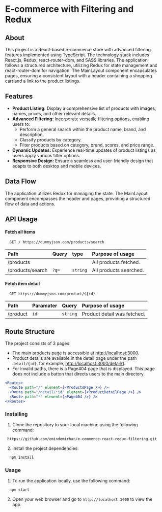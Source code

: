 # E-commerce with Filtering and Redux

## About

This project is a React-based e-commerce store with advanced filtering features implemented using TypeScript. The technology stack includes React.js, Redux, react-router-dom, and SASS libraries. The application follows a structured architecture, utilizing Redux for state management and react-router-dom for navigation. The MainLayout component encapsulates pages, ensuring a consistent layout with a header containing a shopping cart and a link to the product listings.

## Features

- **Product Listing:** Display a comprehensive list of products with images, names, prices, and other relevant details.
- **Advanced Filtering:** Incorporate versatile filtering options, enabling users to:
  - Perform a general search within the product name, brand, and description.
  - Classify products by category.
  - Filter products based on category, brand, scores, and price range.
- **Dynamic Updates:** Experience real-time updates of product listings as users apply various filter options.
- **Responsive Design:** Ensure a seamless and user-friendly design that adapts to both desktop and mobile devices.

## Data Flow

The application utilizes Redux for managing the state. The MainLayout component encompasses the header and pages, providing a structured flow of data and actions.

## API Usage

#### Fetch all items

```http
  GET / https://dummyjson.com/products/search
```

| Path             | Query | type     | Purpose of usage       |
| :--------------- | :---- | :------- | :--------------------- |
| /products        |       |          | All products fetched.  |
| /products/search | `?q=` | `string` | All products searched. |

#### Fetch item detail

```http
  GET https://dummyjson.com/product/${id}
```

| Path     | Paramater | Query    | Purpose of usage            |
| :------- | :-------- | :------- | :-------------------------- |
| /product | `id`      | `string` | Product detail was fetched. |

## Route Structure

The project consists of 3 pages:

- The main products page is accessible at [http://localhost:3000](http://localhost:3000).
- Product details are available in the detail page under the path `detail/{id}`, for example, [http://localhost:3000/detail/1](http://localhost:3000/detail/1).
- For invalid paths, there is a Page404 page that is displayed. This page does not include a button that directs users to the main directory.

```jsx
<Routes>
  <Route path="/" element={<ProductsPage />} />
  <Route path="/detail/:id" element={<ProductDetailPage />} />
  <Route path="*" element={<Page404 />} />
</Routes>
```

### Installing

1. Clone the repository to your local machine using the following command:

```bash
 https://github.com/emindemirhan/e-commerce-react-redux-filtering.git
```

2. Install the project dependencies:

```bash
  npm install
```

### Usage

1. To run the application locally, use the following command:

```bash
  npm start
```

2. Open your web browser and go to `http://localhost:3000` to view the app.
